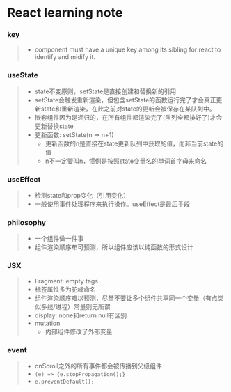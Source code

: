 # React learning note

### key
> - component must have a unique key among its sibling for react to identify and midify it.

### useState
> - state不变原则，setState是直接创建和替换新的引用
> - setState会触发重新渲染，但包含setState的函数运行完了才会真正更新state和重新渲染，在此之前对state的更新会被保存在某队列中。
> - 嵌套组件因为是递归的，在所有组件都渲染完了(队列全都排好了)才会更新替换state
> - 更新函数: setState(n => n+1)
>     - 更新函数的n是直接在state更新队列中获取的值，而非当前state的值
>     - n不一定要叫n，惯例是按照state变量名的单词首字母来命名

### useEffect
> - 检测state和prop变化（引用变化）
> - 一般使用事件处理程序来执行操作。useEffect是最后手段

### philosophy
> - 一个组件做一件事
> - 组件渲染顺序布可预测，所以组件应该以纯函数的形式设计

### JSX
> - Fragment: empty tags
> - 标签属性多为驼峰命名
> - 组件渲染顺序难以预测，尽量不要让多个组件共享同一个变量（有点类似多线/进程）常量则无所谓
> - display: none和return null有区别
> - mutation
>     - 内部组件修改了外部变量

### event
> - onScroll之外的所有事件都会被传播到父级组件
> - ```(e) => {e.stopPropagation();}```
> - ```e.preventDefault();```
    